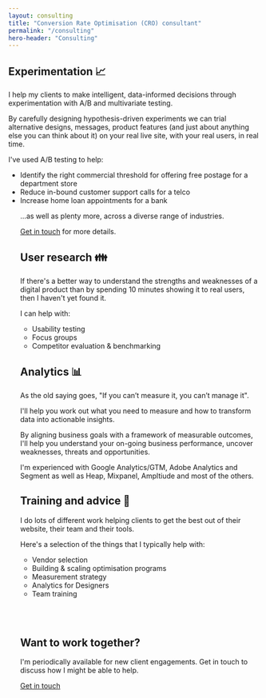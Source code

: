 ```yaml
---
layout: consulting
title: "Conversion Rate Optimisation (CRO) consultant"
permalink: "/consulting"
hero-header: "Consulting"
---
```


<h2 class="mt-5">
Experimentation 📈</h2>

<p>
I help my clients to make intelligent, data-informed decisions through experimentation with A/B and multivariate testing.
</p>
<p>
By carefully designing hypothesis-driven experiments we can trial alternative designs, messages, product features (and just about anything else you can think about it) on your real live site, with your real users, in real time.
</p>
<p>
I've used A/B testing to help:
</p>
<ul class="list">
<li>
Identify the right commercial threshold for offering free postage for a department store
</li>
<li>
Reduce in-bound customer support calls for a telco
</li>
<li>
Increase home loan appointments for a bank
</li>
<p>
...as well as plenty more, across a diverse range of industries.
</p>
<p>
<a href="/services/free-consultation">Get in touch</a> for more details.
</p>



<h2 class="mt-5">User research 👪</h2>
<p>
If there's a better way to understand the strengths and weaknesses of a digital product than by spending 10 minutes showing it to real users, then I haven't yet found it.
</p>
<p>
I can help with:
</p>
<ul class="list">
<li>Usability testing</li>
<li>Focus groups</li>
<li>Competitor evaluation & benchmarking</li>
</ul>
<h2 class="mt-5">Analytics 📊 </h2>
<p>
As the old saying goes, "If you can’t measure it, you can’t manage it".
</p>
<p>
I'll help you work out what you need to measure and how to transform data into actionable insights.
</p>
<p>
By aligning business goals with a framework of measurable outcomes, I'll help you understand your on-going business performance, uncover weaknesses, threats and opportunities.
</p>
<p>
I'm experienced with Google Analytics/GTM, Adobe Analytics and Segment as well as Heap, Mixpanel, Ampltiude and most of the others.
</p>
<h2 class="mt-5">
Training and advice 💼
</h2>
<p>
I do lots of different work helping clients to get the best out of their website, their team and their tools.
</p>
<p>
Here's a selection of the things that I typically help with:
</p>
<ul class="list">
<li>Vendor selection</li>
<li>Building & scaling optimisation programs</li>
<li>Measurement strategy</li>
<li>Analytics for Designers</li>
<li>Team training</li>
</ul>

<br /><br />
<div class="border bg-warning px-5 py-5 mt-5">
<h2 class="mt-5">Want to work together? </h2>

<p>
I'm periodically available for new client engagements. Get in touch to discuss how I might be able to help.
</p>
<a class="btn btn-primary btn-lg mt-1" href="/services/free-consultation" id="">Get in touch</a>
</div>

</div>
